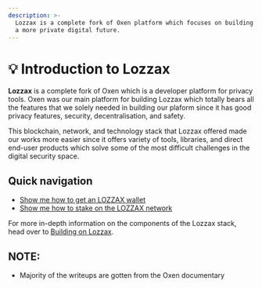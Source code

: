 ```yaml
---
description: >-
  Lozzax is a complete fork of Oxen platform which focuses on building tools for
  a more private digital future.
---
```


# 💡 Introduction to Lozzax

**Lozzax** is a complete fork of Oxen which is a developer platform for privacy tools. Oxen was our main platform for building Lozzax which totally bears all the features that we solely needed in building our plaform since it has good privacy features, security, decentralisation, and safety.

This blockchain, network, and technology stack that Lozzax offered made our works more easier since it offers variety of tools, libraries, and direct end-user products which solve some of the most difficult challenges in the digital security space.

## Quick navigation

* [Show me how to get an LOZZAX wallet](using-the-lozzax-blockchain/lozzax-wallet-guides/)
* [Show me how to stake on the LOZZAX network](using-the-lozzax-blockchain/lozzax-service-node-guides/staking-to-shared-service-node.md)

For more in-depth information on the components of the Lozzax stack, head over to [Building on Lozzax](building-with-lozzax/).

## NOTE:

* Majority of the writeups are gotten from the Oxen documentary
